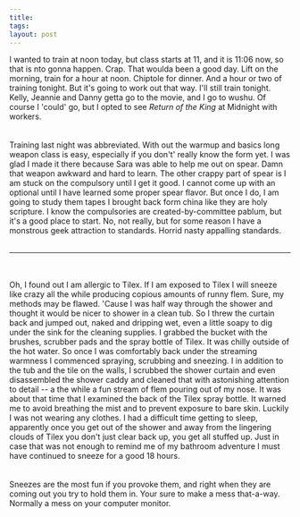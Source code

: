 ```yaml
---
title: 
tags: 
layout: post
---
```

I wanted to train at noon today, but class starts at 11, and it is 11:06 now, so that is nto gonna happen. Crap.  That woulda been a good day.  Lift on the morning, train for a hour at noon. Chiptole for dinner.  And a hour or two of training tonight.  But it's going to work out that way.  I'll still train tonight.  Kelly, Jeannie and Danny getta go to the movie, and I go to wushu.  Of course I 'could' go, but I opted to see <i>Return of the King</i> at Midnight with workers.  <br /><br />Training last night was abbreviated.  With out the warmup and basics long weapon class is easy, especially if you don't' really know the form yet.  I was glad I made it there because Sara was able to help me out on spear.  Damn that weapon awkward and hard to learn.  The other crappy part of spear is I am stuck on the compulsory until I get it good.  I cannot come up with an optional until I have learned some proper spear flavor.  But once I do, I am going to study them tapes I brought back form china like they are holy scripture.  I know the compulsories are created-by-committee pablum, but it's a good place to start.  No, not really, but for some reason I have a monstrous geek attraction to standards.  Horrid nasty appalling standards. <br /><br /><hr><br /><br />Oh, I found out I am allergic to Tilex.  If I am exposed to Tilex I will sneeze like crazy all the while producing copious amounts of runny flem.   Sure, my methods may be flawed.  'Cause I was half way through the shower and thought it would be nicer to shower in a clean tub.  So I threw the curtain back and jumped out, naked and dripping wet, even a little soapy to dig under the sink for the cleaning supplies.  I grabbed the bucket with the brushes, scrubber pads and the spray bottle of Tilex.  It was chilly outside of the hot water.  So once I was comfortably back under the streaming warmness I commenced spraying, scrubbing and sneezing.  I in addition to the tub and the tile on the walls, I scrubbed the shower curtain and even disassembled the shower caddy and cleaned that with astonishing attention to detail -- a the while a fun stream of flem pouring out of my nose.  It was about that time that I examined the back of the Tilex spray bottle.  It warned me to avoid breathing the mist and to prevent exposure to bare skin.  Luckily I was not wearing any clothes.  I had a difficult time getting to sleep, apparently once you get out of the shower and away from the lingering clouds of Tilex you don't just clear back up, you get all stuffed up.  Just in case that was not enough to remind me of my bathroom adventure I must have continued to sneeze for a good 18 hours.  <br /><br />Sneezes are the most fun if you provoke them, and right when they are coming out you try to hold them in.  Your sure to make a mess that-a-way. Normally a mess on your computer monitor.  

